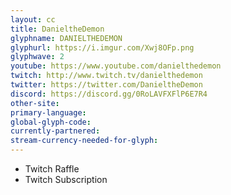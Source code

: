 ```yaml
---
layout: cc
title: DanieltheDemon
glyphname: DANIELTHEDEMON
glyphurl: https://i.imgur.com/Xwj8OFp.png
glyphwave: 2
youtube: https://www.youtube.com/danielthedemon
twitch: http://www.twitch.tv/danielthedemon
twitter: https://twitter.com/DanieltheDemon
discord: https://discord.gg/0RoLAVFXFlP6E7R4
other-site: 
primary-language: 
global-glyph-code: 
currently-partnered: 
stream-currency-needed-for-glyph: 
---
```

* Twitch Raffle
* Twitch Subscription
